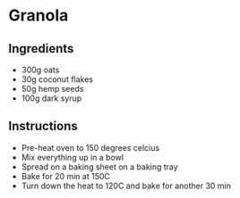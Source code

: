 # Granola

## Ingredients
- 300g oats
- 30g coconut flakes
- 50g hemp seeds
- 100g dark syrup

## Instructions
- Pre-heat oven to 150 degrees celcius
- Mix everything up in a bowl
- Spread on a baking sheet on a baking tray
- Bake for 20 min at 150C
- Turn down the heat to 120C and bake for another 30 min
